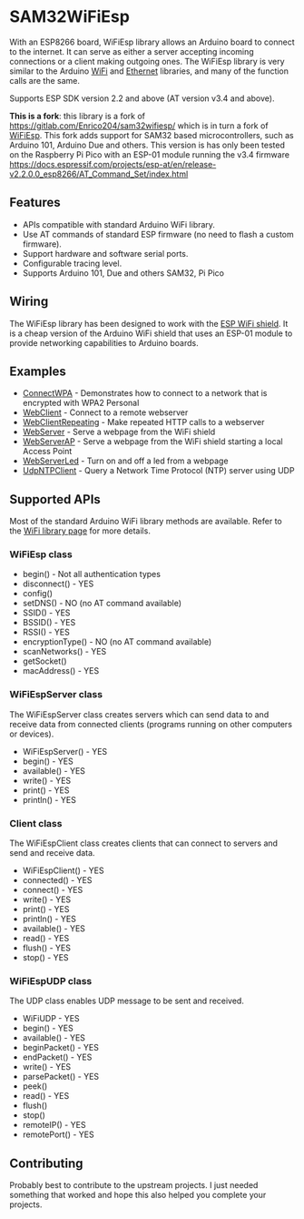 # SAM32WiFiEsp

With an ESP8266 board, WiFiEsp library allows an Arduino board to connect to the internet.
It can serve as either a server accepting incoming connections or a client making outgoing ones.
The WiFiEsp library is very similar to the Arduino [WiFi](http://www.arduino.cc/en/Reference/WiFi) and [Ethernet](http://www.arduino.cc/en/Reference/Ethernet) libraries, and many of the function calls are the same. 

Supports ESP SDK version 2.2 and above (AT version v3.4 and above).

**This is a fork**: this library is a fork of https://gitlab.com/Enrico204/sam32wifiesp/ which is in turn a fork of [WiFiEsp](https://github.com/bportaluri/WiFiEsp). This fork adds support for SAM32 based microcontrollers, such as Arduino 101, Arduino Due and others.
This version is has only been tested on the Raspberry Pi Pico with an ESP-01 module running the v3.4 firmware https://docs.espressif.com/projects/esp-at/en/release-v2.2.0.0_esp8266/AT_Command_Set/index.html

## Features

- APIs compatible with standard Arduino WiFi library.
- Use AT commands of standard ESP firmware (no need to flash a custom firmware).
- Support hardware and software serial ports.
- Configurable tracing level.
- Supports Arduino 101, Due and others SAM32, Pi Pico

## Wiring

The WiFiEsp library has been designed to work with the [ESP WiFi shield](http://www.instructables.com/id/Cheap-Arduino-WiFi-Shield-With-ESP8266/).
It is a cheap version of the Arduino WiFi shield that uses an ESP-01 module to provide networking capabilities to Arduino boards.


## Examples

- [ConnectWPA](https://github.com/bportaluri/WiFiEsp/blob/master/examples/ConnectWPA/ConnectWPA.ino) - Demonstrates how to connect to a network that is encrypted with WPA2 Personal
- [WebClient](https://github.com/bportaluri/WiFiEsp/blob/master/examples/WebClient/WebClient.ino) - Connect to a remote webserver 
- [WebClientRepeating](https://github.com/bportaluri/WiFiEsp/blob/master/examples/WebClientRepeating/WebClientRepeating.ino) - Make repeated HTTP calls to a webserver 
- [WebServer](https://github.com/bportaluri/WiFiEsp/blob/master/examples/WebServer/WebServer.ino) - Serve a webpage from the WiFi shield 
- [WebServerAP](https://github.com/bportaluri/WiFiEsp/blob/master/examples/WebServerAP/WebServerAP.ino) - Serve a webpage from the WiFi shield starting a local Access Point
- [WebServerLed](https://github.com/bportaluri/WiFiEsp/blob/master/examples/WebServerLed/WebServerLed.ino) - Turn on and off a led from a webpage
- [UdpNTPClient](https://github.com/bportaluri/WiFiEsp/blob/master/examples/UdpNTPClient/UdpNTPClient.ino) - Query a Network Time Protocol (NTP) server using UDP


## Supported APIs

Most of the standard Arduino WiFi library methods are available. Refer to the [WiFi library page](http://www.arduino.cc/en/Reference/WiFi) for more details.

### WiFiEsp class

- begin() - Not all authentication types
- disconnect() - YES
- config()
- setDNS() - NO (no AT command available)
- SSID() - YES
- BSSID() - YES
- RSSI() - YES
- encryptionType() - NO (no AT command available)
- scanNetworks() - YES
- getSocket()
- macAddress() - YES


### WiFiEspServer class

The WiFiEspServer class creates servers which can send data to and receive data from connected clients (programs running on other computers or devices).

- WiFiEspServer() - YES
- begin() - YES
- available() - YES
- write() - YES
- print() - YES
- println() - YES


### Client class

The WiFiEspClient class creates clients that can connect to servers and send and receive data.

- WiFiEspClient() - YES
- connected() - YES
- connect() - YES
- write() - YES
- print() - YES
- println() - YES
- available() - YES
- read() - YES
- flush() - YES
- stop() - YES


### WiFiEspUDP class

The UDP class enables UDP message to be sent and received.

- WiFiUDP - YES
- begin() - YES
- available() - YES
- beginPacket() - YES
- endPacket() - YES
- write() - YES
- parsePacket() - YES
- peek()
- read() - YES
- flush()
- stop()
- remoteIP() - YES
- remotePort() - YES


## Contributing

Probably best to contribute to the upstream projects. I just needed something that worked and hope this also helped you complete your projects.
